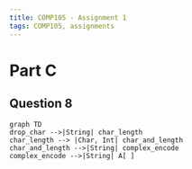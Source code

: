 ```yaml
---
title: COMP105 - Assignment 1
tags: COMP105, assignments
---
```

# Part C
## Question 8

```mermaid
graph TD
drop_char -->|String| char_length
char_length --> |Char, Int| char_and_length
char_and_length -->|String| complex_encode
complex_encode -->|String| A[ ] 

```